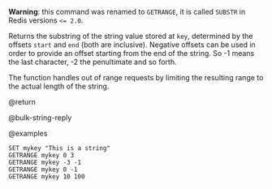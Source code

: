**Warning**: this command was renamed to `GETRANGE`, it is called `SUBSTR` in
Redis versions `<= 2.0`.

Returns the substring of the string value stored at `key`, determined by the
offsets `start` and `end` (both are inclusive). Negative offsets can be used in
order to provide an offset starting from the end of the string. So -1 means the
last character, -2 the penultimate and so forth.

The function handles out of range requests by limiting the resulting range to
the actual length of the string.

@return

@bulk-string-reply

@examples

```cli
SET mykey "This is a string"
GETRANGE mykey 0 3
GETRANGE mykey -3 -1
GETRANGE mykey 0 -1
GETRANGE mykey 10 100
```
